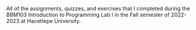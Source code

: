 All of the assignments, quizzes, and exercises that I completed during the BBM103 Introduction to Programming Lab I in the Fall semester of 2022-2023 at Hacettepe University.
